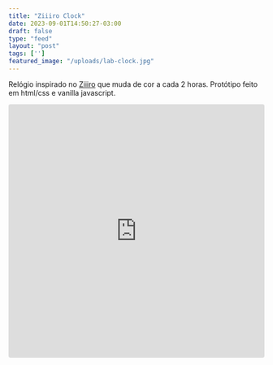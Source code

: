 ```yaml
---
title: "Ziiiro Clock"
date: 2023-09-01T14:50:27-03:00
draft: false
type: "feed"
layout: "post"
tags: ['']
featured_image: "/uploads/lab-clock.jpg"
---
```

Relógio inspirado no <a href="https://www.ziiiro.com/" target="_blank">Ziiiro</a> que muda de cor a cada 2 horas. 
Protótipo feito em html/css e vanilla javascript.

<iframe src="https://codesandbox.io/embed/hopeful-smoke-9ym27h?fontsize=14&hidenavigation=1&theme=dark"
     style="width:100%; height:500px; border:0; border-radius: 4px; overflow:hidden;"
     title="hopeful-smoke-9ym27h"
     allow="accelerometer; ambient-light-sensor; camera; encrypted-media; geolocation; gyroscope; hid; microphone; midi; payment; usb; vr; xr-spatial-tracking"
     sandbox="allow-forms allow-modals allow-popups allow-presentation allow-same-origin allow-scripts"
   ></iframe>